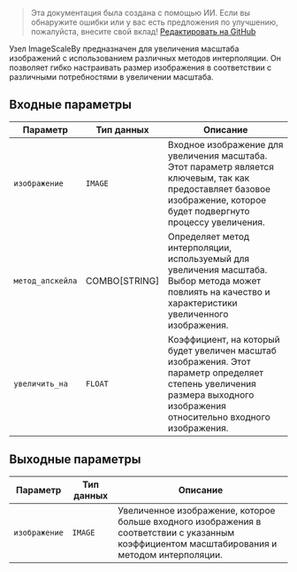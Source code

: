 > Эта документация была создана с помощью ИИ. Если вы обнаружите ошибки или у вас есть предложения по улучшению, пожалуйста, внесите свой вклад! [Редактировать на GitHub](https://github.com/Comfy-Org/embedded-docs/blob/main/comfyui_embedded_docs/docs/ImageScaleBy/ru.md)

Узел ImageScaleBy предназначен для увеличения масштаба изображений с использованием различных методов интерполяции. Он позволяет гибко настраивать размер изображения в соответствии с различными потребностями в увеличении масштаба.

## Входные параметры

| Параметр        | Тип данных    | Описание                                                                 |
|-----------------|---------------|--------------------------------------------------------------------------|
| `изображение`         | `IMAGE`       | Входное изображение для увеличения масштаба. Этот параметр является ключевым, так как предоставляет базовое изображение, которое будет подвергнуто процессу увеличения. |
| `метод_апскейла`| COMBO[STRING] | Определяет метод интерполяции, используемый для увеличения масштаба. Выбор метода может повлиять на качество и характеристики увеличенного изображения. |
| `увеличить_на`      | `FLOAT`       | Коэффициент, на который будет увеличен масштаб изображения. Этот параметр определяет степень увеличения размера выходного изображения относительно входного изображения. |

## Выходные параметры

| Параметр | Тип данных | Описание                                                   |
|----------|------------|------------------------------------------------------------|
| `изображение`  | `IMAGE`    | Увеличенное изображение, которое больше входного изображения в соответствии с указанным коэффициентом масштабирования и методом интерполяции. |
